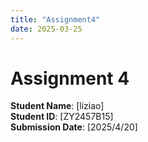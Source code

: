 ```yaml
---
title: "Assignment4"
date: 2025-03-25
---
```



# Assignment 4
**Student Name**: [liziao]  
**Student ID**: [ZY2457B15]  
**Submission Date**: [2025/4/20]